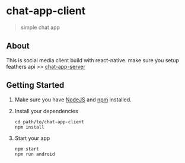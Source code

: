 # chat-app-client

> simple chat app

## About

This is social media client build with react-native.
make sure you setup feathers api >> [chat-app-server](https://github.com/b-haytham/chat-app-server)

## Getting Started

1. Make sure you have [NodeJS](https://nodejs.org/) and [npm](https://www.npmjs.com/) installed.
2. Install your dependencies

   ```
   cd path/to/chat-app-client
   npm install
   ```

3. Start your app

   ```
   npm start
   npm run android
   ```
